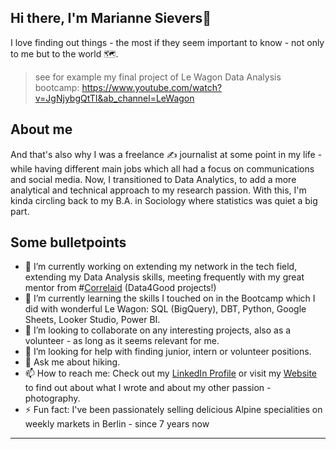 ## Hi there, I'm Marianne Sievers👋

I love finding out things - the most if they seem important to know - not only to me but to the world 🗺️.
> see for example my final project of Le Wagon Data Analysis bootcamp: https://www.youtube.com/watch?v=JgNjybgQtTI&ab_channel=LeWagon

## About me
And that's also why I was a freelance ✍️ journalist at some point in my life - while having different main jobs which all had a focus on communications and social media.
Now, I transitioned to Data Analytics, to add a more analytical and technical approach to my research passion. With this, I'm kinda circling back to my B.A. in  Sociology where statistics was quiet a big part.

## Some bulletpoints
- 🔭 I’m currently working on extending my network in the tech field, extending my Data Analysis skills, meeting frequently with my great mentor from #[Correlaid]([url](https://www.correlaid.org/)) (Data4Good projects!)
- 🌱 I’m currently learning the skills I touched on in the Bootcamp which I did with wonderful Le Wagon: SQL (BigQuery), DBT, Python, Google Sheets, Looker Studio, Power BI.
-  👯 I’m looking to collaborate on any interesting projects, also as a volunteer - as long as it seems relevant for me.
- 🤔 I’m looking for help with finding junior, intern or volunteer positions.
- 💬 Ask me about hiking.
- 📫 How to reach me: Check out my [LinkedIn Profile]([url](https://www.linkedin.com/in/mariannesievers/)) or visit my [Website]([url](https://www.whatneedstobeshot.com/)) to find out about what I wrote and about my other passion - photography.
- ⚡ Fun fact: I've been passionately selling delicious Alpine specialities on weekly markets in Berlin - since 7 years now
---

